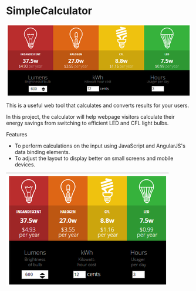 # SimpleCalculator

![alt tag](assets/images/calc_big.png)

This is a useful web tool that calculates and converts results for your users.

In this project, the calculator will help webpage visitors calculate 
their energy savings from switching to efficient LED and CFL light bulbs.

Features
- To perform calculations on the input using JavaScript and AngularJS's data binding elements.
- To adjust the layout to display better on small screens and mobile devices.

![alt tag](assets/images/calc_small.png)
